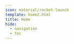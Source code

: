 ```yaml
---
icon: material/rocket-launch
template: home2.html
title: Home
hide:
  - navigation
  - toc
---
```

<style>
.bq-inline-example-container {
  width: clamp(300px,50%,100%) !important;
}
.examples {
  max-width: 1200px;
  margin: 0 auto;
  display: grid;
  grid-gap: 1rem;
}

@media (min-width: 1000px) {
  .examples { grid-template-columns: repeat(2, 1fr); }
}
@media (min-width: 2000px) {
  .examples { grid-template-columns: repeat(3, 1fr); }
}
</style>
<!--
## Learn from Courses

![Image title](/img/branding/test.png){ align=left width="300" } Our courses are suited for **developers** of all **skill levels**! If you're brand new or have years of experience, you'll still likely learn a thing or two from our courses.

We understand that not everybody learns the same way, so we've created **videos** which cover each lesson on each of our courses!

These courses are **community created** meaning that anyone is able to create a course.

## Create your own Games

![Image title](/img/branding/Learn_Roblox_Logo_Full.png){ align=right width="300" } Our courses will equip you with the knowledge the you need to begin creating your own games.

It's heavily advised to work on your own projects apart from the courses, as this is an excellent way to further your understanding!

## Join the Community

![Image title](/img/branding/Learn_Roblox_Logo_Full.png){ align=left width="300" } There are countless other Developers learning just like yourself in our **discord**!

Come ask your questions, get ideas, and find others to work with on your next project!

[Join :fontawesome-brands-discord:](https://discord.gg/LearnRoblox){ .md-button }

## Contents

<div class="grid cards" markdown>

-   :books:{ .lg .middle } __Explore our Courses__

    ---

    No matter if you're a **vetern developer** or just starting out, you can always learn something new from our **courses**!

    [:octicons-arrow-right-24: Explore](/docs/courses/index.md)

-   :bookmark:{ .lg .middle } __Explore the Handbook__

    ---

    Our **Handbook** has all the **scripting** knowledge you need in one place!

    [:octicons-arrow-right-24: Explore](/docs/handbook/index.md)

-   :page_facing_up:{ .lg .middle } __Explort our Lessons__

    ---

    The **lessons** cover many topics related to **Roblox Development**. There's always something new to learn!

    [:octicons-arrow-right-24: Explore](/docs/lessons/replication.md)


</div> -->
